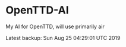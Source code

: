 # OpenTTD-AI
My AI for OpenTTD, will use primarily air

Latest backup: Sun Aug 25 04:29:01 UTC 2019
